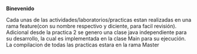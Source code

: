 **Binevenido**

Cada unas de las actividades/laboratorios/practicas estan realizadas en una rama feature(con su nombre respectivo y diciente, para facil revisión). 
Adicional desde la practica 2 se genero una clase java independiente para su desarrollo, la cual es implementada en la clase Main para su ejecución. 
La compilacion de todas las practicas estara en la rama Master
